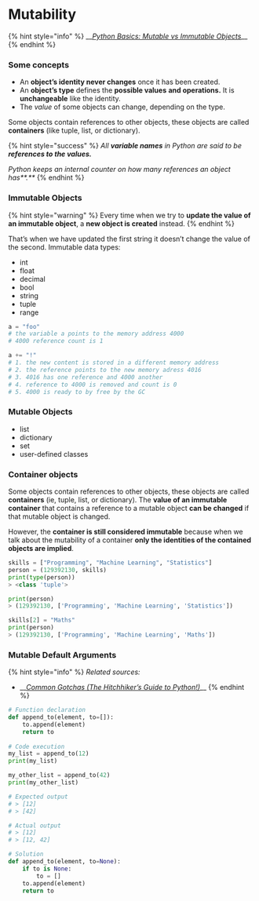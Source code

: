 # Mutability

{% hint style="info" %}
\_\_[_Python Basics: Mutable vs Immutable Objects_](https://towardsdatascience.com/https-towardsdatascience-com-python-basics-mutable-vs-immutable-objects-829a0cb1530a)\_\_
{% endhint %}

### Some concepts

* An **object’s identity never changes** once it has been created.
* An **object’s type** defines the **possible values** **and operations.** It is **unchangeable** like the identity.
* The _value_ of some objects can change, depending on the type.

 Some objects contain references to other objects, these objects are called **containers** \(like tuple, list, or dictionary\).

{% hint style="success" %}
_All **variable names** in Python are said to be **references to the values.**_ 

_Python keeps an internal counter on how many references an object has**.**_
{% endhint %}

### Immutable Objects

{% hint style="warning" %}
 Every time when we try to **update the value of an immutable object**, a **new object is created** instead.
{% endhint %}

That’s when we have updated the first string it doesn’t change the value of the second. Immutable data types:

* int
* float
* decimal
* bool
* string
* tuple
* range

```python
a = "foo"
# the variable a points to the memory address 4000
# 4000 reference count is 1

a += "!"
# 1. the new content is stored in a different memory address
# 2. the reference points to the new memory adress 4016
# 3. 4016 has one reference and 4000 another
# 4. reference to 4000 is removed and count is 0
# 5. 4000 is ready to by free by the GC


```

### Mutable Objects

* list
* dictionary
* set
* user-defined classes

### Container objects

 Some objects contain references to other objects, these objects are called **containers** \(ie, tuple, list, or dictionary\). The **value of an immutable container** that contains a reference to a mutable object **can be changed** if that mutable object is changed. 

However, the **container is still considered immutable** because when we talk about the mutability of a container **only the identities of the contained objects are implied**.

```python
skills = ["Programming", "Machine Learning", "Statistics"]
person = (129392130, skills)
print(type(person))
> <class 'tuple'>

print(person)
> (129392130, ['Programming', 'Machine Learning', 'Statistics'])

skills[2] = "Maths"
print(person)
> (129392130, ['Programming', 'Machine Learning', 'Maths'])
```

### Mutable Default Arguments

{% hint style="info" %}
_Related sources:_

* \_\_[_Common Gotchas \(The Hitchhiker’s Guide to Python!\)_](https://docs.python-guide.org/writing/gotchas/#mutable-default-arguments)\_\_
{% endhint %}

```python
# Function declaration
def append_to(element, to=[]):
    to.append(element)
    return to
    
# Code execution
my_list = append_to(12)
print(my_list)

my_other_list = append_to(42)
print(my_other_list)

# Expected output
# > [12]
# > [42]

# Actual output
# > [12]
# > [12, 42]

# Solution
def append_to(element, to=None):
    if to is None:
        to = []
    to.append(element)
    return to
```



